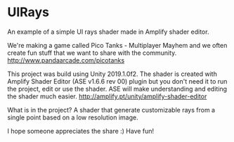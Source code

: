 # UIRays
An example of a simple UI rays shader made in Amplify shader editor.

We're making a game called Pico Tanks - Multiplayer Mayhem and we often create fun stuff that we want to share with the community. http://www.pandaarcade.com/picotanks

This project was build using Unity 2019.1.0f2. The shader is created with Amplify Shader Editor (ASE v1.6.6 rev 00) plugin but you don't need it to run the project, edit or use the shader. ASE will make understanding and editing the shader much easier. http://amplify.pt/unity/amplify-shader-editor

What is in the project? A shader that generate customizable rays from a single point based on a low resolution image.

I hope someone appreciates the share :) Have fun!
